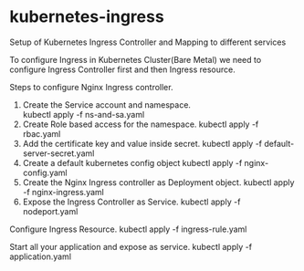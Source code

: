 # kubernetes-ingress
Setup of Kubernetes Ingress Controller and Mapping to different services

To configure Ingress in Kubernetes Cluster(Bare Metal) we need to configure Ingress Controller first and then Ingress resource.

Steps to configure Nginx Ingress controller.

1. Create the Service account and namespace.<br>
   kubectl apply -f ns-and-sa.yaml
2. Create Role based access for the namespace.
   kubectl apply -f rbac.yaml
3. Add the certificate key and value inside secret.
   kubectl apply -f default-server-secret.yaml
4. Create a default kubernetes config object
   kubectl apply -f nginx-config.yaml
5. Create the Nginx Ingress controller as Deployment object.
   kubectl apply -f nginx-ingress.yaml
6. Expose the Ingress Controller as Service.
   kubectl apply -f nodeport.yaml

Configure Ingress Resource.
   kubectl apply -f ingress-rule.yaml

Start all your application and expose as service.
   kubectl apply -f application.yaml
